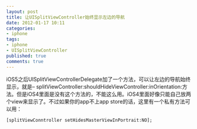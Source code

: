 ```yaml
---
layout: post
title: 让UISplitViewController始终显示左边的导航
date: 2012-01-17 10:11
categories:
- iphone
tags:
- iphone
- UISplitViewController
published: true
comments: true
---
```

iOS5之后UISplitViewControllerDelegate加了一个方法，可以让左边的导航始终显示，就是– splitViewController:shouldHideViewController:inOrientation:方法。但是iOS4里面是没有这个方法的，不能这么用。iOS4里面好像只能自己放两个view来显示了。不过如果你的app不上app store的话，这里有一个私有方法可以用：

    [splitViewConntroller setHidesMasterViewInPortrait:NO];
 
